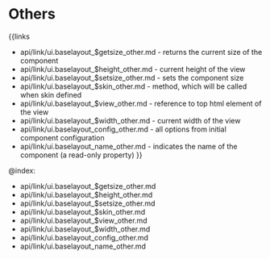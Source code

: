 
Others
=======

{{links
- api/link/ui.baselayout_$getsize_other.md - returns the current size of the component
- api/link/ui.baselayout_$height_other.md - current height of the view
- api/link/ui.baselayout_$setsize_other.md - sets the component size
- api/link/ui.baselayout_$skin_other.md - method, which will be called when skin defined
- api/link/ui.baselayout_$view_other.md - reference to top html element of the view
- api/link/ui.baselayout_$width_other.md - current width of the view
- api/link/ui.baselayout_config_other.md - all options from initial component configuration
- api/link/ui.baselayout_name_other.md - indicates the name of the component (a read-only property)
}}

@index:
- api/link/ui.baselayout_$getsize_other.md
- api/link/ui.baselayout_$height_other.md
- api/link/ui.baselayout_$setsize_other.md
- api/link/ui.baselayout_$skin_other.md
- api/link/ui.baselayout_$view_other.md
- api/link/ui.baselayout_$width_other.md
- api/link/ui.baselayout_config_other.md
- api/link/ui.baselayout_name_other.md


